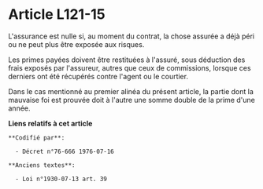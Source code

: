 # Article L121-15

L'assurance est nulle si, au moment du contrat, la chose assurée a déjà péri ou ne peut plus être exposée aux risques.

Les primes payées doivent être restituées à l'assuré, sous déduction des frais exposés par l'assureur, autres que ceux de
commissions, lorsque ces derniers ont été récupérés contre l'agent ou le courtier.

Dans le cas mentionné au premier alinéa du présent article, la partie dont la mauvaise foi est prouvée doit à l'autre une
somme double de la prime d'une année.

**Liens relatifs à cet article**

	**Codifié par**:

	  - Décret n°76-666 1976-07-16

	**Anciens textes**:

	  - Loi n°1930-07-13 art. 39
